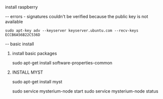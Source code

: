 install raspberry



-- errors 
	- signatures couldn't be verified because the public key is not available

	sudo apt-key adv --keyserver keyserver.ubuntu.com --recv-keys ECCB6A56B22C536D

-- basic install
1. install basic packages

	sudo apt-get install software-properties-common

2. INSTALL MYST

	sudo apt-get install myst

	sudo service mysterium-node start
 	sudo service mysterium-node status
